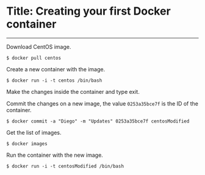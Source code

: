 # Title: Creating your first Docker container
<!-- Position: 1 -->
---
Download CentOS image.
```
$ docker pull centos
```

Create a new container with the image.
```
$ docker run -i -t centos /bin/bash
```

Make the changes inside the container and type exit.

Commit the changes on a new image, the value `0253a35bce7f` is the ID of the container.
```
$ docker commit -a "Diego" -m "Updates" 0253a35bce7f centosModified
```

Get the list of images.
```
$ docker images
```

Run the container with the new image.
```
$ docker run -i -t centosModified /bin/bash
```
